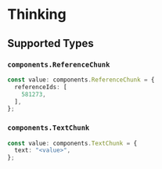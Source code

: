 # Thinking


## Supported Types

### `components.ReferenceChunk`

```typescript
const value: components.ReferenceChunk = {
  referenceIds: [
    581273,
  ],
};
```

### `components.TextChunk`

```typescript
const value: components.TextChunk = {
  text: "<value>",
};
```

